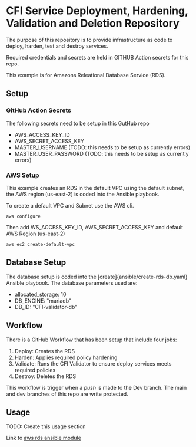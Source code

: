 # CFI Service Deployment, Hardening, Validation and Deletion Repository

The purpose of this repository is to provide infrastructure as code to deploy, harden, test and destroy services.

Required credentials and secrets are held in GITHUB Action secrets for this repo. 

This example is for Amazons Releational Database Service (RDS). 

## Setup

### GitHub Action Secrets

The following secrets need to be setup in this GutHub repo

* AWS_ACCESS_KEY_ID
* AWS_SECRET_ACCESS_KEY
* MASTER_USERNAME (TODO: this needs to be setup as currently errors)
* MASTER_USER_PASSWORD (TODO: this needs to be setup as currently errors)

### AWS Setup

This example creates an RDS in the default VPC using the default subnet, the AWS region (us-east-2) is coded into the Ansible playbook.

To create a default VPC and Subnet use the AWS cli.

```shell
aws configure
```
Then add WS_ACCESS_KEY_ID, AWS_SECRET_ACCESS_KEY and default AWS Region (us-east-2)

```shell
aws ec2 create-default-vpc
```

## Database Setup

The database setup is coded into the [create]{ansible/create-rds-db.yaml} Ansible playbook. The database parameters used are:

 * allocated_storage: 10 
 * DB_ENGINE: "mariadb"
 * DB_ID: "CFI-validator-db"


## Workflow

There is a GitHub Workflow that has been setup that include four jobs:

1. Deploy: Creates the RDS
2. Harden: Applies required policy hardening
3. Validate: Runs the CFI Validator to ensure deploy services meets required policies
4. Destroy: Deletes the RDS

This workflow is trigger when a *push* is made to the Dev branch. The main and dev branches of this repo are write protected.


## Usage

TODO: Create this usage section


Link to [aws rds ansible module](https://docs.ansible.com/ansible/latest/collections/amazon/aws/rds_instance_module.html)
